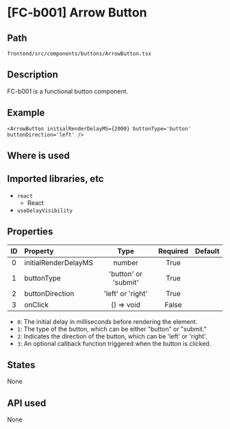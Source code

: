 # [FC-b001] Arrow Button

## Path

```
frontend/src/components/buttons/ArrowButton.tsx
```

## Description

FC-b001 is a functional button component.

## Example

```tsx
<ArrowButton initialRenderDelayMS={2000} buttonType='button' buttonDirection='left' />
```

## Where is used

## Imported libraries, etc

-   `react`
    -   React
-   `useDelayVisibility`

## Properties

| ID  | Property             |         Type         | Required | Default |
| :-: | :------------------- | :------------------: | :------: | :------ |
|  0  | initialRenderDelayMS |        number        |   True   |         |
|  1  | buttonType           | 'button' or 'submit' |   True   |         |
|  2  | buttonDirection      |  'left' or 'right'   |   True   |
|  3  | onClick              |      () => void      |  False   |

-   `0`: The initial delay in milliseconds before rendering the element.
-   `1`: The type of the button, which can be either "button" or "submit."
-   `2`: Indicates the direction of the button, which can be 'left' or 'right'.
-   `3`: An optional callback function triggered when the button is clicked.

## States

None

## API used

None
